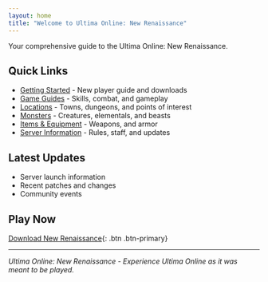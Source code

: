 ```yaml
---
layout: home
title: "Welcome to Ultima Online: New Renaissance"
---
```


Your comprehensive guide to the Ultima Online: New Renaissance.

## Quick Links

- [Getting Started](getting-started.html) - New player guide and downloads
- [Game Guides](guides/) - Skills, combat, and gameplay
- [Locations](locations/) - Towns, dungeons, and points of interest
- [Monsters](monsters/) - Creatures, elementals, and beasts
- [Items & Equipment](items/) - Weapons, and armor
- [Server Information](server-info.html) - Rules, staff, and updates

## Latest Updates

- Server launch information
- Recent patches and changes
- Community events

## Play Now

[Download New Renaissance](http://patch.newrenaissanceuo.com:2595/download){: .btn .btn-primary}

---

*Ultima Online: New Renaissance - Experience Ultima Online as it was meant to be played.*